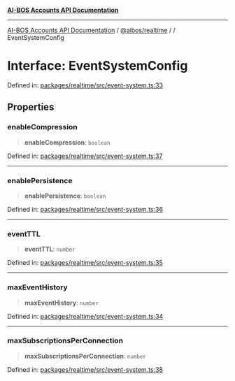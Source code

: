 [**AI-BOS Accounts API Documentation**](../../../README.md)

***

[AI-BOS Accounts API Documentation](../../../README.md) / [@aibos/realtime](../README.md) / [](../README.md) / EventSystemConfig

# Interface: EventSystemConfig

Defined in: [packages/realtime/src/event-system.ts:33](https://github.com/pohlai88/accounts/blob/48103fb36d28b2b9bfb33472b6de2f719773cde9/packages/realtime/src/event-system.ts#L33)

## Properties

### enableCompression

> **enableCompression**: `boolean`

Defined in: [packages/realtime/src/event-system.ts:37](https://github.com/pohlai88/accounts/blob/48103fb36d28b2b9bfb33472b6de2f719773cde9/packages/realtime/src/event-system.ts#L37)

***

### enablePersistence

> **enablePersistence**: `boolean`

Defined in: [packages/realtime/src/event-system.ts:36](https://github.com/pohlai88/accounts/blob/48103fb36d28b2b9bfb33472b6de2f719773cde9/packages/realtime/src/event-system.ts#L36)

***

### eventTTL

> **eventTTL**: `number`

Defined in: [packages/realtime/src/event-system.ts:35](https://github.com/pohlai88/accounts/blob/48103fb36d28b2b9bfb33472b6de2f719773cde9/packages/realtime/src/event-system.ts#L35)

***

### maxEventHistory

> **maxEventHistory**: `number`

Defined in: [packages/realtime/src/event-system.ts:34](https://github.com/pohlai88/accounts/blob/48103fb36d28b2b9bfb33472b6de2f719773cde9/packages/realtime/src/event-system.ts#L34)

***

### maxSubscriptionsPerConnection

> **maxSubscriptionsPerConnection**: `number`

Defined in: [packages/realtime/src/event-system.ts:38](https://github.com/pohlai88/accounts/blob/48103fb36d28b2b9bfb33472b6de2f719773cde9/packages/realtime/src/event-system.ts#L38)
